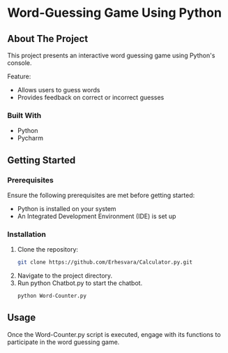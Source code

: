 # Word-Guessing Game Using Python

## About The Project
This project presents an interactive word guessing game using Python's console.

Feature:
* Allows users to guess words
* Provides feedback on correct or incorrect guesses

### Built With
* Python 
* Pycharm


## Getting Started

### Prerequisites
Ensure the following prerequisites are met before getting started:

* Python is installed on your system
* An Integrated Development Environment (IDE) is set up


### Installation

1. Clone the repository:
   ```sh
   git clone https://github.com/Erhesvara/Calculator.py.git
   ```
3. Navigate to the project directory.
4. Run python Chatbot.py to start the chatbot.
   ```sh
   python Word-Counter.py
   ```


## Usage
Once the Word-Counter.py script is executed, engage with its functions to participate in the word guessing game.
